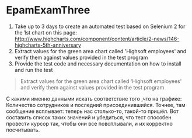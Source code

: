 # EpamExamThree
1. Take up to 3 days to create an automated test based on Selenium 2 for the 1st chart on this page: 
http://www.highcharts.com/component/content/article/2-news/146-highcharts-5th-anniversary
2. Extract values for the green area chart called 'Highsoft employees' and verify them against values provided in the test program
3. Provide the test code and necessary documentation on how to install and run the test

>Extract values for the green area chart called 'Highsoft employees' and verify them against values provided in the test program

C какими именно данными искать соответствие того ,что на графике:
Количество сотрудников и последний присоединившийся.
Точнее, там сообщение всплывает: теперь нас столько-то, такой-то пришёл. Вот составить список таких значений и убедиться, что тест способен провести курсор так, чтобы они все повсплывали, и их корректно посчитывать.
